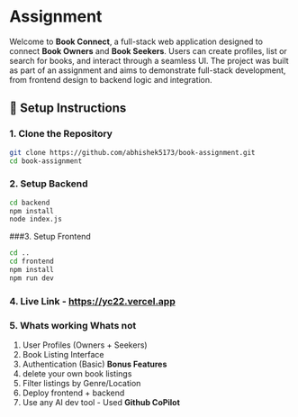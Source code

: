 # Assignment
Welcome to **Book Connect**, a full-stack web application designed to connect **Book Owners** and **Book Seekers**. Users can create profiles, list or search for books, and interact through a seamless UI. The project was built as part of an assignment and aims to demonstrate full-stack development, from frontend design to backend logic and integration.

## 🚀 Setup Instructions

### 1. Clone the Repository
```bash
git clone https://github.com/abhishek5173/book-assignment.git
cd book-assignment
```
### 2. Setup Backend

```bash
cd backend
npm install
node index.js
```
###3. Setup Frontend

```bash
cd ..
cd frontend
npm install
npm run dev
```
### 4. Live Link - https://yc22.vercel.app

### 5. Whats working Whats not
 1. User Profiles (Owners + Seekers)
 2. Book Listing Interface
 3. Authentication (Basic)
**Bonus Features**
1. delete your own book listings
2. Filter listings by Genre/Location
3. Deploy frontend + backend
4. Use any AI dev tool - Used **Github CoPilot** 

